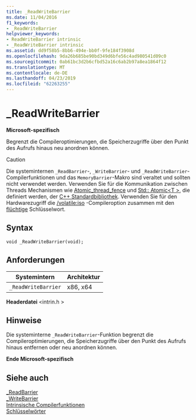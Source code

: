 ```yaml
---
title: _ReadWriteBarrier
ms.date: 11/04/2016
f1_keywords:
- _ReadWriteBarrier
helpviewer_keywords:
- ReadWriteBarrier intrinsic
- _ReadWriteBarrier intrinsic
ms.assetid: dd9f58b5-8bb6-494e-bb0f-9fe184f3908d
ms.openlocfilehash: 9da26b685be90bd349d6bfe56c4ad980541d09c0
ms.sourcegitcommit: 0ab61bc3d2b6cfbd52a16c6ab2b97a8ea1864f12
ms.translationtype: MT
ms.contentlocale: de-DE
ms.lasthandoff: 04/23/2019
ms.locfileid: "62263255"
---
```

# <a name="readwritebarrier"></a>_ReadWriteBarrier

**Microsoft-spezifisch**

Begrenzt die Compileroptimierungen, die Speicherzugriffe über den Punkt des Aufrufs hinaus neu anordnen können.

> [!CAUTION]
>  Die systeminternen `_ReadBarrier`-, `_WriteBarrier`- und `_ReadWriteBarrier`-Compilerfunktionen und das `MemoryBarrier`-Makro sind veraltet und sollten nicht verwendet werden. Verwenden Sie für die Kommunikation zwischen Threads Mechanismen wie [Atomic_thread_fence](../standard-library/atomic-functions.md#atomic_thread_fence) und [Std:: Atomic\<T >](../standard-library/atomic.md), die definiert werden, der [ C++ Standardbibliothek](../standard-library/cpp-standard-library-reference.md). Verwenden Sie für den Hardwarezugriff die [/volatile:iso](../build/reference/volatile-volatile-keyword-interpretation.md) -Compileroption zusammen mit den [flüchtige](../cpp/volatile-cpp.md) Schlüsselwort.

## <a name="syntax"></a>Syntax

```
void _ReadWriteBarrier(void);
```

## <a name="requirements"></a>Anforderungen

|Systemintern|Architektur|
|---------------|------------------|
|`_ReadWriteBarrier`|x86, x64|

**Headerdatei** \<intrin.h >

## <a name="remarks"></a>Hinweise

Die systeminterne `_ReadWriteBarrier`-Funktion begrenzt die Compileroptimierungen, die Speicherzugriffe über den Punkt des Aufrufs hinaus entfernen oder neu anordnen können.

**Ende Microsoft-spezifisch**

## <a name="see-also"></a>Siehe auch

[_ReadBarrier](../intrinsics/readbarrier.md)<br/>
[_WriteBarrier](../intrinsics/writebarrier.md)<br/>
[Intrinsische Compilerfunktionen](../intrinsics/compiler-intrinsics.md)<br/>
[Schlüsselwörter](../cpp/keywords-cpp.md)